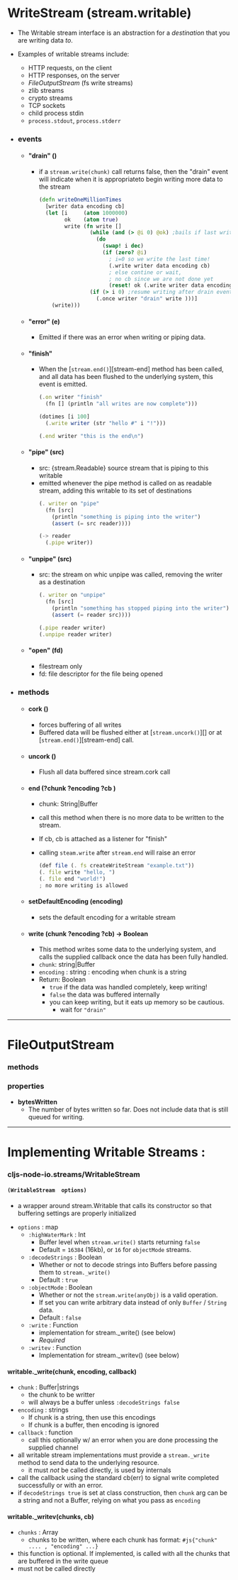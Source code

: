 # WriteStream (stream.writable)
  + The Writable stream interface is an abstraction for a *destination* that you are writing data *to*.
  + Examples of writable streams include:
    * HTTP requests, on the client
    * HTTP responses, on the server
    * *FileOutputStream* (fs write streams)
    * zlib streams
    * crypto streams
    * TCP sockets
    * child process stdin
    * `process.stdout`, `process.stderr`

+ ### events

  - #### "drain" ()
    - if a `stream.write(chunk)` call returns false, then the "drain" event will indicate when it is appropriateto begin writing more data to the stream

      ```clj
      (defn writeOneMillionTimes
        [writer data encoding cb]
        (let [i     (atom 1000000)
              ok    (atom true)
              write (fn write []
                      (while (and (> @i 0) @ok) ;bails if last write failed
                        (do
                          (swap! i dec)
                          (if (zero? @i)
                            ; i=0 so we write the last time!
                            (.write writer data encoding cb)
                            ; else contine or wait,
                            ; no cb since we are not done yet
                            (reset! ok (.write writer data encoding)))))
                      (if (> i 0) ;resume writing after drain event
                        (.once writer "drain" write )))]
          (write)))

      ```

  - #### "error" (e)
    - Emitted if there was an error when writing or piping data.

  - #### "finish"
    - When the [`stream.end()`][stream-end] method has been called, and all data has
    been flushed to the underlying system, this event is emitted.

      ```js
      (.on writer "finish"
        (fn [] (println "all writes are now complete")))

      (dotimes [i 100]
        (.write writer (str "hello #" i "!")))

      (.end writer "this is the end\n")
      ```

  - #### "pipe" (src)
    - src: {stream.Readable} source stream that is piping to this writable
    - emitted whenever the pipe method is called on as readable stream, adding this writable to its set of destinations
      ```js
      (. writer on "pipe"
        (fn [src]
          (println "something is piping into the writer")
          (assert (= src reader))))

      (-> reader
        (.pipe writer))
      ```

  - #### "unpipe" (src)
    - src: the stream on whic unpipe was called, removing the writer as a destination
      ```js
      (. writer on "unpipe"
        (fn [src]
          (println "something has stopped piping into the writer")
          (assert (= reader src))))

      (.pipe reader writer)
      (.unpipe reader writer)
      ```

  - #### "open" (fd)
    - filestream only
    - fd: file descriptor for the file being opened

+ ### methods

  - #### cork ()
    - forces buffering of all writes
    - Buffered data will be flushed either at [`stream.uncork()`][] or at
      [`stream.end()`][stream-end] call.

  - #### uncork ()
    - Flush all data buffered since stream.cork call

  - #### end (?chunk ?encoding ?cb )
    - chunk: String|Buffer
    - call this method when there is no more data to be written to the stream.
    - If cb, cb is attached as a listener for "finish"
    - calling `steam.write` after `stream.end`  will raise an error

      ```js
      (def file (. fs createWriteStream "example.txt"))
      (. file write "hello, ")
      (. file end "world!")
      ; no more writing is allowed
      ```

  - #### setDefaultEncoding (encoding)
    - sets the default encoding for a writable stream

  - #### write (chunk ?encoding ?cb) -> Boolean
    - This method writes some data to the underlying system, and calls the supplied callback once the data has been fully handled.
    - `chunk`: string|Buffer
    - `encoding` : string : encoding when chunk is a string
    - Return: Boolean
      - `true` if the data was handled completely, keep writing!
      - `false` the data was buffered internally
       - you can keep writing, but it eats up memory so be cautious.
          - wait for `"drain"`


<hr>

# FileOutputStream
### methods
### properties
  * __bytesWritten__
    - The number of bytes written so far. Does not include data that is still queued for writing.


<hr>


# Implementing Writable Streams :

### cljs-node-io.streams/WritableStream
#### `(WritableStream  options)`
  - a wrapper around stream.Writable that calls its constructor so that buffering settings are properly initialized
  * `options` : map
    * `:highWaterMark` : Int
      - Buffer level when `stream.write()` starts returning `false`
      - Default = `16384` (16kb), or `16` for `objectMode` streams.
    * `:decodeStrings` : Boolean
      - Whether or not to decode strings into Buffers before passing them to `stream._write()`
      - Default : `true`
    * `:objectMode` : Boolean
      - Whether or not the `stream.write(anyObj)` is a valid operation.
      - If set you can write arbitrary data instead of only `Buffer` / `String` data.
      - Default : `false`
    * `:write` : Function
      - implementation for stream.\_write() (see below)
      - *Required*
    * `:writev` : Function
      - Implementation for stream.\_writev() (see below)

#### writable.\_write(chunk, encoding, callback)
  * `chunk` : Buffer|strings
    - the chunk to be writter
    - will always be a buffer unless `:decodeStrings false`
  * `encoding` : strings
    - If chunk is a string, then use this encodings
    - If chunk is a buffer, then encoding is ignored
  * `callback` : function
    - call this optionally w/ an error when you are done processing the supplied channel
  * all writable stream implementations must provide a `stream._write` method to send data to the underlying resource.
    - it must *not* be called directly, is used by internals
  * call the callback using the standard cb(err) to signal write completed successfully or with an error.
  * if `decodeStrings true` is set at class construction, then `chunk` arg can be a string and not a Buffer, relying on what you pass as `encoding`

#### writable.\_writev(chunks, cb)
  * `chunks` : Array
    - chunks to be written, where each chunk has format:
      `#js{"chunk" .... , "encoding" ...}`
  * this function is optional. If implemented, is called with all the chunks that are buffered in the write queue
  * must not be called directly
